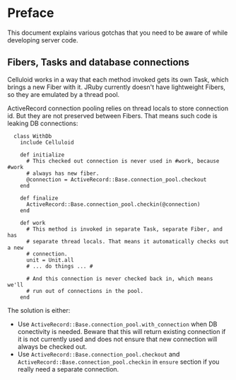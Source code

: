 # Preface

This document explains various gotchas that you need to be aware of while
developing server code.

## Fibers, Tasks and database connections

Celluloid works in a way that each method invoked gets its own Task, which
brings a new Fiber with it. JRuby currently doesn't have lightweight Fibers, so
they are emulated by a thread pool.

ActiveRecord connection pooling relies on thread locals to store connection id.
But they are not preserved between Fibers. That means such code is leaking DB
connections:

      class WithDb
        include Celluloid

        def initialize
          # This checked out connection is never used in #work, because #work
          # always has new fiber.
          @connection = ActiveRecord::Base.connection_pool.checkout
        end

        def finalize
          ActiveRecord::Base.connection_pool.checkin(@connection)
        end

        def work
          # This method is invoked in separate Task, separate Fiber, and has
          # separate thread locals. That means it automatically checks out a new
          # connection.
          unit = Unit.all
          # ... do things ... #

          # And this connection is never checked back in, which means we'll
          # run out of connections in the pool.
        end

The solution is either:

* Use ```ActiveRecord::Base.connection_pool.with_connection``` when DB
conectivity is needed. Beware that this will return existing connection if it
is not currently used and does not ensure that new connection will always be
checked out.
* Use ```ActiveRecord::Base.connection_pool.checkout``` and
```ActiveRecord::Base.connection_pool.checkin``` in ```ensure``` section if
you really need a separate connection.